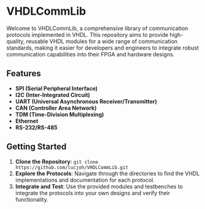 # VHDLCommLib

Welcome to VHDLCommLib, a comprehensive library of communication protocols implemented in VHDL. This repository aims to provide high-quality, reusable VHDL modules for a wide range of communication standards, making it easier for developers and engineers to integrate robust communication capabilities into their FPGA and hardware designs.

## Features
- **SPI (Serial Peripheral Interface)**
- **I2C (Inter-Integrated Circuit)**
- **UART (Universal Asynchronous Receiver/Transmitter)**
- **CAN (Controller Area Network)**
- **TDM (Time-Division Multiplexing)**
- **Ethernet**
- **RS-232/RS-485**

## Getting Started
1. **Clone the Repository**: `git clone https://github.com/lucjoh/VHDLCommLib.git`
2. **Explore the Protocols**: Navigate through the directories to find the VHDL implementations and documentation for each protocol.
3. **Integrate and Test**: Use the provided modules and testbenches to integrate the protocols into your own designs and verify their functionality.
